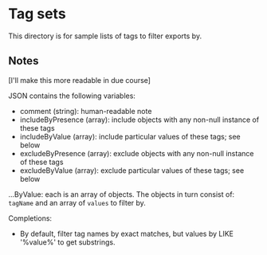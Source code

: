 # Tag sets

This directory is for sample lists of tags to filter exports by.

## Notes

[I'll make this more readable in due course]

JSON contains the following variables:
* comment (string): human-readable note
* includeByPresence (array): include objects with any non-null instance of these tags
* includeByValue (array): include particular values of these tags; see below
* excludeByPresence (array): exclude objects with any non-null instance of these tags
* excludeByValue (array): exclude particular values of these tags; see below

...ByValue: each is an array of objects. The objects in turn consist of: `tagName` and an array of `values` to filter by.

Completions:
* By default, filter tag names by exact matches, but values by LIKE '%value%' to get substrings.

